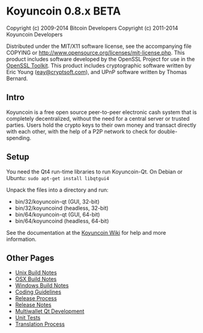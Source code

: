 Koyuncoin 0.8.x BETA
====================

Copyright (c) 2009-2014 Bitcoin Developers
Copyright (c) 2011-2014 Koyuncoin Developers

Distributed under the MIT/X11 software license, see the accompanying
file COPYING or http://www.opensource.org/licenses/mit-license.php.
This product includes software developed by the OpenSSL Project for use in the [OpenSSL Toolkit](http://www.openssl.org/). This product includes
cryptographic software written by Eric Young ([eay@cryptsoft.com](mailto:eay@cryptsoft.com)), and UPnP software written by Thomas Bernard.


Intro
---------------------
Koyuncoin is a free open source peer-to-peer electronic cash system that is
completely decentralized, without the need for a central server or trusted
parties.  Users hold the crypto keys to their own money and transact directly
with each other, with the help of a P2P network to check for double-spending.


Setup
---------------------
You need the Qt4 run-time libraries to run Koyuncoin-Qt. On Debian or Ubuntu:
	`sudo apt-get install libqtgui4`

Unpack the files into a directory and run:

- bin/32/koyuncoin-qt (GUI, 32-bit)
- bin/32/koyuncoind (headless, 32-bit)
- bin/64/koyuncoin-qt (GUI, 64-bit)
- bin/64/koyuncoind (headless, 64-bit)

See the documentation at the [Koyuncoin Wiki](http://koyuncoin.info)
for help and more information.


Other Pages
---------------------
- [Unix Build Notes](build-unix.md)
- [OSX Build Notes](build-osx.md)
- [Windows Build Notes](build-msw.md)
- [Coding Guidelines](coding.md)
- [Release Process](release-process.md)
- [Release Notes](release-notes.md)
- [Multiwallet Qt Development](multiwallet-qt.md)
- [Unit Tests](unit-tests.md)
- [Translation Process](translation_process.md)
